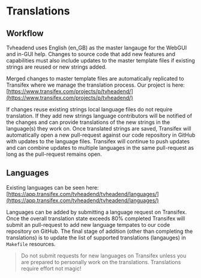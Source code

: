 # Translations

## Workflow

Tvheadend uses English (en\_GB) as the master langauge for the WebGUI and in-GUI help. Changes to source code that add new features and capabilities must also include updates to the master template files if existing strings are reused or new strings added.

Merged changes to master template files are automatically replicated to Transifex where we manage the translation process. Our project is here: [https://www.transifex.com/projects/p/tvheadend/](https://www.transifex.com/projects/p/tvheadend/)

If changes reuse existing strings local language files do not require translation. If they add new strings language contributors will be notified of the changes and can provide translations of the new strings in the language(s) they work on. Once translated strings are saved, Transifex will automatically open a new pull-request against our code repository in GitHub with updates to the language files. Transifex will continue to push updates and can combine updates to multiple languages in the same pull-request as long as the pull-request remains open.

## Languages

Existing languages can be seen here: [https://app.transifex.com/tvheadend/tvheadend/languages/](https://app.transifex.com/tvheadend/tvheadend/languages/)

Languages can be added by submitting a language request on Transifex. Once the overall translation state exceeds 80% completed Transifex will submit an pull-request to add new language tempates to our code repository on GitHub. The final stage of addition (other than completing the translations) is to update the list of supported translations (langauges) in `Makefile` resources.

> Do not submit requests for new languages on Transifex unless you are prepared to personally work on the translations. Translations require effort not magic!&#x20;
